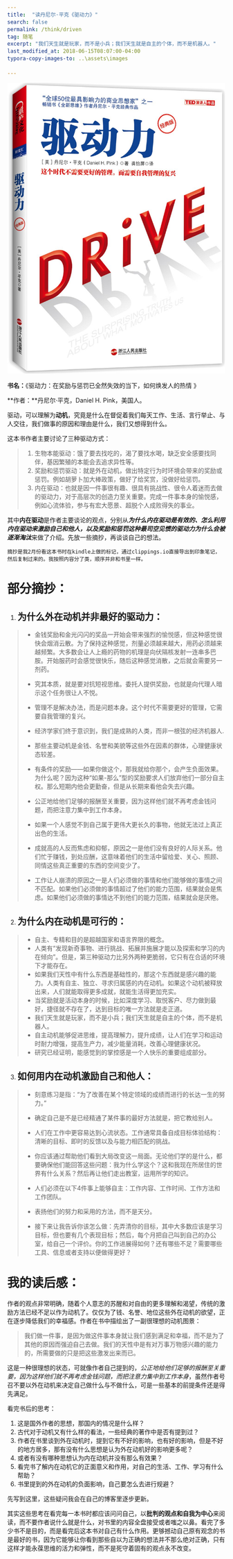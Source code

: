 ```yaml
---
title:  "读丹尼尔·平克《驱动力》"
search: false
permalink: /think/driven
tag: 随笔
excerpt: "我们天生就是玩家，而不是小兵；我们天生就是自主的个体，而不是机器人。"
last_modified_at: 2018-06-15T08:07:00-04:00
typora-copy-images-to: ..\assets\images

---
```




![驱动力](../assets/images/驱动力.jpg)

**书名：**《驱动力：在奖励与惩罚已全然失效的当下，如何焕发人的热情 》

**作者：**丹尼尔·平克，Daniel H. Pink，美国人。

驱动，可以理解为**动机**，究竟是什么在督促着我们每天工作、生活、言行举止、与人交往，我们做事的原因和理由是什么，我们又想得到什么。

这本书作者主要讨论了三种驱动方式：

>1. 生物本能驱动：饿了要去找吃的，渴了要找水喝，缺乏安全感要找同伴，基因繁殖的本能会去追求异性等。
>2. 奖励和惩罚驱动：就是外在动机，做出特定行为时环境会带来的奖励或惩罚。例如胡萝卜加大棒政策，做好了给奖赏，没做好给惩罚。
>3. 内在驱动：也就是因一件事很有趣、很具有挑战性、很令人着迷而去做的驱动力，对于高层次的创造力至关重要。完成一件事本身的愉悦感，例如心流体验，参与有宏大愿景、超脱个人成败得失的事业。



其中**内在驱动**是作者主要谈论的观点，分别从***为什么内在驱动是有效的、怎么利用内在驱动来激励自己和他人，以及奖励和惩罚这种最司空见惯的驱动力为什么会被逐渐淘汰***来做了介绍。先放一些摘抄，再谈谈自己的想法。

`摘抄是我2月份看这本书时在kindle上做的标记，通过clippings.io直接导出到印象笔记，然后复制过来的。我按照内容分了类，顺序并非和书里一样。`

# **部分摘抄：**

1. ## 为什么外在动机并非最好的驱动力：

> - 金钱奖励和金光闪闪的奖品一开始会带来强烈的愉悦感，但这种感觉很快会烟消云散。为了保持这种感觉，剂量必须越来越大，用药必须越来越频繁。大多数会让人上瘾的药物的机理是向伏隔核发射一连串多巴胺。开始服药时会感觉很快乐，随后这种感觉消散，之后就会需要另一剂药。
>
> - 究其本质，就是要对抗短视思维。委托人提供奖励，也就是向代理人暗示这个任务很让人不悦。
>
> - 管理不是解决办法，而是问题本身。这个时代不需要更好的管理，它需要自我管理的复兴。
>
> - 经济学家们终于意识到，我们是成熟的人类，而非一根弦的经济机器人.
>
> - 那些主要动机是金钱、名誉和美貌等这些外在因素的群体，心理健康状态较差。
>
> - 有条件的奖励——如果你做这个，那我就给你那个，会产生负面效果。为什么呢？因为这种“如果-那么”型的奖励要求人们放弃他们一部分自主权。那么短期内他会更勤奋，但是从长期来看他会失去兴趣。
>
> - 公正地给他们足够的报酬至关重要，因为这样他们就不再考虑金钱问题，而把注意力集中到工作本身。
>
> - 如果一个人感觉不到自己属于更伟大更长久的事物，他就无法过上真正出色的生活。
>
> - 成就高的人反而焦虑和抑郁，原因之一是他们没有良好的人际关系。他们忙于赚钱，到处应酬，这意味着他们的生活中留给爱、关心、照顾、同情这些真正重要的东西的空间变少了。
>
> - 工作让人崩溃的原因之一是人们必须做的事情和他们能够做的事情之间不匹配。如果他们必须做的事情超过了他们的能力范围，结果就会是焦虑。如果他们必须做的事情达不到他们的能力范围，结果就会是厌倦。
>
>   

2. ## 为什么内在动机是可行的：

> - 自主、专精和目的是超越国家和语言界限的概念。
> - 人类有“发现新奇事物、进行挑战、拓展并施展才能以及探索和学习的内在倾向”。但是，第三种驱动力比另外两种更脆弱，它只有在合适的环境下才能存在。
> - 如果我们天性中有什么东西是基础性的，那这个东西就是感兴趣的能力。人类有自主、独立、寻求归属感的内在动机。如果这个动机被释放出来，人们就能取得更多成就，就能生活得更加充实。
> - 当奖励就是活动本身的时候，比如深度学习、取悦客户、尽力做到最好，捷径就不存在了，达到目标的唯一方法就是走正道。
> - 我们天生就是玩家，而不是小兵；我们天生就是自主的个体，而不是机器人。
> - 自主动机能够促进思维，提高理解力，提升成绩，让人们在学习和运动时耐力增强，提高生产力，减少能量消耗，改善心理健康状况。
> - 研究已经证明，能感觉到的掌控感是一个人快乐的重要组成部分。

3. ## 如何用内在动机激励自己和他人：

> - 刻意练习是指：“为了改善在某个特定领域的成绩而进行的长达一生的努力。”
>
> - 确定自己是不是已经精通了某件事的最好方法就是，把它教给别人。
>
> - 人们在工作中更容易达到心流状态。工作通常具备自成目标体验结构：清晰的目标、即时的反馈以及与能力相匹配的挑战。
>
> - 你应该通过帮助他们看到大局改变这一局面。无论他们学的是什么，都要确保他们能回答这些问题：我为什么学这个？这和我现在所居住的世界有什么关系？然后再让他们走出教室，运用所学的知识。
>
> - 人们必须在以下4件事上能够自主：工作内容、工作时间、工作方法和工作团队。
>
> - 表扬他们的努力和采用的方法，而不是天分。
>
> - 接下来让我告诉你该怎么做：先弄清你的目标，其中大多数应该是学习目标，但也要有几个表现目标；然后，每个月把自己叫到自己的办公室，给自己一个评价。你的工作进展得如何？还有哪些不足？需要哪些工具、信息或者支持以便做得更好？
>
>   

# 我的读后感：

作者的观点非常明确，随着个人意志的苏醒和对自由的更多理解和渴望，传统的激励方法已经不足以作为动机了。仅仅为了钱、名誉、地位这些外在动机的欲望，正在逐步降低我们的幸福感。作者在书中描绘出了一副很理想的动机图景：

> 我们做一件事，是因为做这件事本身就让我们感到满足和幸福，而不是为了其他的原因而强迫自己去做。我们的天性中是有对万事万物感兴趣的能力的，所需要做的只是把这些激发出来而已。

这是一种很理想的状态，可就像作者自己提到的，*公正地给他们足够的报酬至关重要，因为这样他们就不再考虑金钱问题，而把注意力集中到工作本身*，虽然作者号召不要以外在动机来决定自己做什么与不做什么，可是一些基本的前提条件还是得先满足。

看完书后的思考：

1. 这是国外作者的思想，那国内的情况是什么样？
2. 古代对于动机又有什么样的看法，一些经典的著作中是否有提到过？
3. 作者在书里谈到外在动机时，提到它有不好的影响，也有好的影响，但是不好的地方居多，那有没有什么思想是认为外在动机好的影响更多呢？
4. 或者有没有哪种思想认为内在动机并没有那么有效果？
5. 看完书了解内在动机它的正面意义和作用，对自己的生活、工作、学习有什么帮助？
6. 书里提到的外在动机的负面影响，自己要怎么去进行规避？

先写到这里，这些疑问我会在自己的博客里逐步更新。

其实这些思考在看完每一本书时都应该问问自己，以**批判的观点和自我为中心**来阅读，而不要作者说什么就是什么，对书里的内容全盘接受或者嗤之以鼻。看完了多少书不是目的，而是看完后这本书对自己有什么作用。更够撼动自己原有观念的书是最好的书，因为它能够让你看到那些自以为正确的想法并不那么绝对正确，只有这样才能永葆思维的活力和弹性，而不是死守着固有的观点永不改变。



